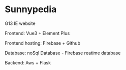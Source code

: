 # Sunnypedia
G13 IE website


Frontend: Vue3 + Element Plus

Frontend hosting: Firebase +  Github

Database: noSql Database -  Firebase reatime  database

Backend: Aws + Flask
